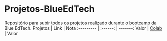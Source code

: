 # Projetos-BlueEdTech
Repositório para subir todos os projetos realizado durante o bootcamp da Blue EdTech.
Projetos | Link | Nota
:--------- | :------: | -------:
Valor | [Colab](https://colab.research.google.com/drive/1CK3kSaqLkym12e4iOD3hiv_S_ouP_VNp) | Valor
